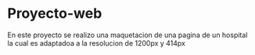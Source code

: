 # Proyecto-web

En este proyecto se realizo una maquetacion de una pagina de un hospital la cual es adaptadoa a la resolucion de 1200px y 414px
